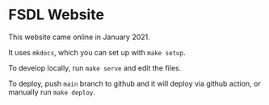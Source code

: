 # FSDL Website

This website came online in January 2021.

It uses `mkdocs`, which you can set up with `make setup`.

To develop locally, run `make serve` and edit the files.

To deploy, push `main` branch to github and it will deploy via github action, or manually run `make deploy`.
